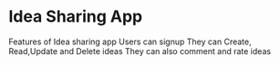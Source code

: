 # Idea Sharing App


Features of Idea sharing app
	Users can signup 
	They can Create, Read,Update and Delete ideas
	They can also comment and rate ideas
	

